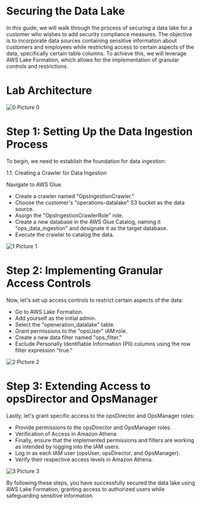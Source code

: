 # Securing the Data Lake

In this guide, we will walk through the process of securing a data lake for a customer who wishes to add security compliance measures. The objective is to incorporate data sources containing sensitive information about customers and employees while restricting access to certain aspects of the data, specifically certain table columns. To achieve this, we will leverage AWS Lake Formation, which allows for the implementation of granular controls and restrictions.

# Lab Architecture 
![0  Picture 0](https://github.com/kevin-wynn-cloud/AWS-Projects/assets/144941082/26386c18-1f02-45ef-925c-2d30201d4cf5)

# Step 1: Setting Up the Data Ingestion Process

To begin, we need to establish the foundation for data ingestion:

1.1. Creating a Crawler for Data Ingestion

Navigate to AWS Glue.
- Create a crawler named "OpsIngestionCrawler."
- Choose the customer's "operations-datalake" S3 bucket as the data source.
- Assign the "OpsIngestionCrawlerRole" role.
- Create a new database in the AWS Glue Catalog, naming it "ops_data_ingestion" and designate it as the target database.
- Execute the crawler to catalog the data.

![1  Picture 1](https://github.com/kevin-wynn-cloud/AWS-Projects/assets/144941082/8b567dc9-5bae-49ca-bc21-6507630de17f)

# Step 2: Implementing Granular Access Controls

Now, let's set up access controls to restrict certain aspects of the data:

- Go to AWS Lake Formation.
- Add yourself as the initial admin.
- Select the "openeration_datalake" table.
- Grant permissions to the "opsUser" IAM role.
- Create a new data filter named "ops_filter."
- Exclude Personally Identifiable Information (PII) columns using the row filter expression "true."

![2  Picture 2](https://github.com/kevin-wynn-cloud/AWS-Projects/assets/144941082/c1c4264d-9b47-479f-9d36-0e3a1e3c4d0c)

# Step 3: Extending Access to opsDirector and OpsManager

Lastly, let's grant specific access to the opsDirector and OpsManager roles:

- Provide permissions to the opsDirector and OpsManager roles.
- Verification of Access in Amazon Athena
- Finally, ensure that the implemented permissions and filters are working as intended by logging into the IAM users.
- Log in as each IAM user (opsUser, opsDirector, and OpsManager).
- Verify their respective access levels in Amazon Athena.

![3  Picture 3](https://github.com/kevin-wynn-cloud/AWS-Projects/assets/144941082/db4019e3-b20a-4bf0-9e5f-a93c2160b107)

By following these steps, you have successfully secured the data lake using AWS Lake Formation, granting access to authorized users while safeguarding sensitive information.
